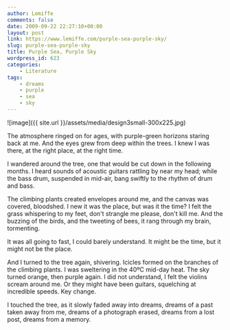 ```yaml
---
author: Lemiffe
comments: false
date: 2009-09-22 22:27:10+00:00
layout: post
link: https://www.lemiffe.com/purple-sea-purple-sky/
slug: purple-sea-purple-sky
title: Purple Sea, Purple Sky
wordpress_id: 623
categories:
    - Literature
tags:
    - dreams
    - purple
    - sea
    - sky
---
```


![image]({{ site.url }}/assets/media/design3small-300x225.jpg)

The atmosphere ringed on for ages, with purple-green horizons staring back at me. And the eyes grew from deep within the trees. I knew I was there, at the right place, at the right time.

I wandered around the tree, one that would be cut down in the following months. I heard sounds of acoustic guitars rattling by near my head; while the bass drum, suspended in mid-air, bang swiftly to the rhythm of drum and bass.

The climbing plants created envelopes around me, and the canvas was covered, bloodshed. I new it was the place, but was it the time? I felt the grass whispering to my feet, don't strangle me please, don't kill me. And the buzzing of the birds, and the tweeting of bees, it rang through my brain, tormenting.

It was all going to fast, I could barely understand. It might be the time, but it might not be the place.

And I turned to the tree again, shivering. Icicles formed on the branches of the climbing plants. I was sweltering in the 40ºC mid-day heat. The sky turned orange, then purple again. I did not understand, I felt the violins scream around me. Or they might have been guitars, squelching at incredible speeds. Key change.

I touched the tree, as it slowly faded away into dreams, dreams of a past taken away from me, dreams of a photograph erased, dreams from a lost post, dreams from a memory.
